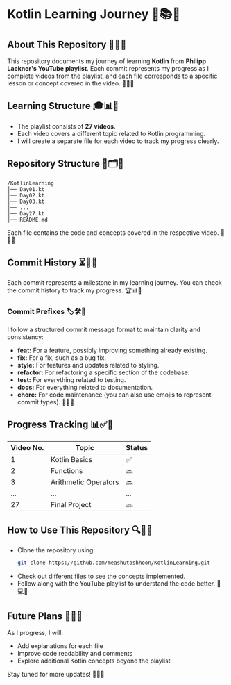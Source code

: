 # Kotlin Learning Journey 🚀📚✨

## About This Repository 🎯📖🔥
This repository documents my journey of learning **Kotlin** from **Philipp Lackner's YouTube playlist**. Each commit represents my progress as I complete videos from the playlist, and each file corresponds to a specific lesson or concept covered in the video. 🎥📌💡

## Learning Structure 🎓📊📌
- The playlist consists of **27 videos**.
- Each video covers a different topic related to Kotlin programming.
- I will create a separate file for each video to track my progress clearly.

## Repository Structure 📂🗂️📌
```
/KotlinLearning
│── Day01.kt
│── Day02.kt
│── Day03.kt
│── ...
│── Day27.kt
│── README.md
```
Each file contains the code and concepts covered in the respective video. 📝💡📌

## Commit History ⏳📜📌
Each commit represents a milestone in my learning journey. You can check the commit history to track my progress. 🏆📊📂

### Commit Prefixes 🏷️🛠️🚀
I follow a structured commit message format to maintain clarity and consistency:
- **feat:** For a feature, possibly improving something already existing.
- **fix:** For a fix, such as a bug fix.
- **style:** For features and updates related to styling.
- **refactor:** For refactoring a specific section of the codebase.
- **test:** For everything related to testing.
- **docs:** For everything related to documentation.
- **chore:** For code maintenance (you can also use emojis to represent commit types). 🎨📌🔧

## Progress Tracking 📊✅🚀
| Video No. | Topic                | Status |
|-----------|----------------------|--------|
| 1 | Kotlin Basics        | ✅ |
| 2 | Functions            | 🔜 |
| 3 | Arithmetic Operators | 🔜 |
| ... | ...                  | ... |
| 27 | Final Project        | 🔜 |

## How to Use This Repository 🔍📂📌
- Clone the repository using:
  ```sh
  git clone https://github.com/meashutoshhoon/KotlinLearning.git
  ```
- Check out different files to see the concepts implemented.
- Follow along with the YouTube playlist to understand the code better. 📖💻🎥

## Future Plans 🔮📅🚀
As I progress, I will:
- Add explanations for each file
- Improve code readability and comments
- Explore additional Kotlin concepts beyond the playlist

Stay tuned for more updates! 🚀🎉🔥